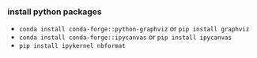 ### install python packages
- ```conda install conda-forge::python-graphviz``` or ```pip install graphviz```
- ```conda install conda-forge::ipycanvas``` or ```pip install ipycanvas```
- ```pip install ipykernel nbformat```